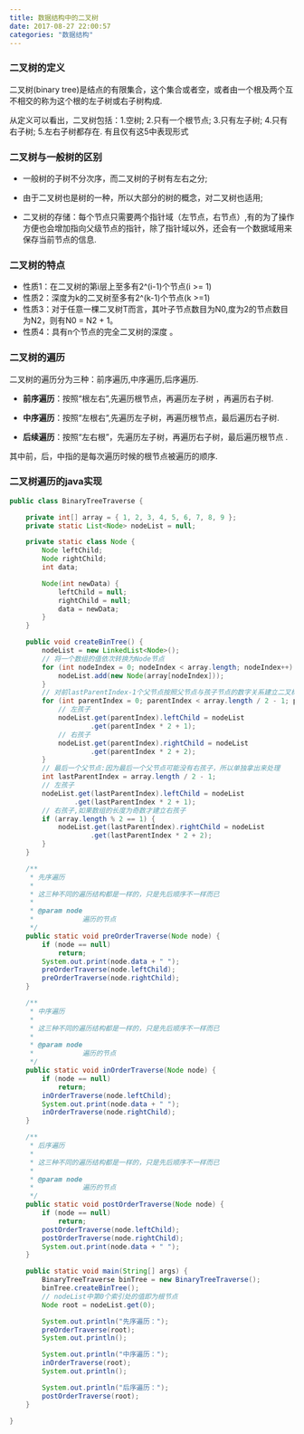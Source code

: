 ```yaml
---
title: 数据结构中的二叉树
date: 2017-08-27 22:00:57
categories: "数据结构"
---
```


### 二叉树的定义

二叉树(binary tree)是结点的有限集合，这个集合或者空，或者由一个根及两个互不相交的称为这个根的左子树或右子树构成.

从定义可以看出，二叉树包括：1.空树; 2.只有一个根节点; 3.只有左子树;  4.只有右子树;  5.左右子树都存在. 有且仅有这5中表现形式

### 二叉树与一般树的区别

* 一般树的子树不分次序，而二叉树的子树有左右之分;

* 由于二叉树也是树的一种，所以大部分的树的概念，对二叉树也适用;

* 二叉树的存储：每个节点只需要两个指针域（左节点，右节点）,有的为了操作方便也会增加指向父级节点的指针，除了指针域以外，还会有一个数据域用来保存当前节点的信息.

<!--more-->

### 二叉树的特点

* 性质1：在二叉树的第i层上至多有2^(i-1)个节点(i >= 1)
* 性质2：深度为k的二叉树至多有2^(k-1)个节点(k >=1)
* 性质3：对于任意一棵二叉树T而言，其叶子节点数目为N0,度为2的节点数目为N2，则有N0 = N2 + 1。
* 性质4：具有n个节点的完全二叉树的深度 。

### 二叉树的遍历

二叉树的遍历分为三种：前序遍历,中序遍历,后序遍历.

* **前序遍历**：按照“根左右”,先遍历根节点，再遍历左子树 ，再遍历右子树.

* **中序遍历**：按照“左根右“,先遍历左子树，再遍历根节点，最后遍历右子树.

* **后续遍历**：按照“左右根”，先遍历左子树，再遍历右子树，最后遍历根节点 .

其中前，后，中指的是每次遍历时候的根节点被遍历的顺序.

### 二叉树遍历的java实现

```java
public class BinaryTreeTraverse {

	private int[] array = { 1, 2, 3, 4, 5, 6, 7, 8, 9 };
	private static List<Node> nodeList = null;

	private static class Node {
		Node leftChild;
		Node rightChild;
		int data;

		Node(int newData) {
			leftChild = null;
			rightChild = null;
			data = newData;
		}
	}

	public void createBinTree() {
		nodeList = new LinkedList<Node>();
		// 将一个数组的值依次转换为Node节点
		for (int nodeIndex = 0; nodeIndex < array.length; nodeIndex++) {
			nodeList.add(new Node(array[nodeIndex]));
		}
		// 对前lastParentIndex-1个父节点按照父节点与孩子节点的数字关系建立二叉树
		for (int parentIndex = 0; parentIndex < array.length / 2 - 1; parentIndex++) {
			// 左孩子
			nodeList.get(parentIndex).leftChild = nodeList
					.get(parentIndex * 2 + 1);
			// 右孩子
			nodeList.get(parentIndex).rightChild = nodeList
					.get(parentIndex * 2 + 2);
		}
		// 最后一个父节点:因为最后一个父节点可能没有右孩子，所以单独拿出来处理
		int lastParentIndex = array.length / 2 - 1;
		// 左孩子
		nodeList.get(lastParentIndex).leftChild = nodeList
				.get(lastParentIndex * 2 + 1);
		// 右孩子,如果数组的长度为奇数才建立右孩子
		if (array.length % 2 == 1) {
			nodeList.get(lastParentIndex).rightChild = nodeList
					.get(lastParentIndex * 2 + 2);
		}
	}

	/**
	 * 先序遍历
	 *
	 * 这三种不同的遍历结构都是一样的，只是先后顺序不一样而已
	 *
	 * @param node
	 *            遍历的节点
	 */
	public static void preOrderTraverse(Node node) {
		if (node == null)
			return;
		System.out.print(node.data + " ");
		preOrderTraverse(node.leftChild);
		preOrderTraverse(node.rightChild);
	}

	/**
	 * 中序遍历
	 *
	 * 这三种不同的遍历结构都是一样的，只是先后顺序不一样而已
	 *
	 * @param node
	 *            遍历的节点
	 */
	public static void inOrderTraverse(Node node) {
		if (node == null)
			return;
		inOrderTraverse(node.leftChild);
		System.out.print(node.data + " ");
		inOrderTraverse(node.rightChild);
	}

	/**
	 * 后序遍历
	 *
	 * 这三种不同的遍历结构都是一样的，只是先后顺序不一样而已
	 *
	 * @param node
	 *            遍历的节点
	 */
	public static void postOrderTraverse(Node node) {
		if (node == null)
			return;
		postOrderTraverse(node.leftChild);
		postOrderTraverse(node.rightChild);
		System.out.print(node.data + " ");
	}

	public static void main(String[] args) {
		BinaryTreeTraverse binTree = new BinaryTreeTraverse();
		binTree.createBinTree();
		// nodeList中第0个索引处的值即为根节点
		Node root = nodeList.get(0);

		System.out.println("先序遍历：");
		preOrderTraverse(root);
		System.out.println();

		System.out.println("中序遍历：");
		inOrderTraverse(root);
		System.out.println();

		System.out.println("后序遍历：");
		postOrderTraverse(root);
	}

}
```
